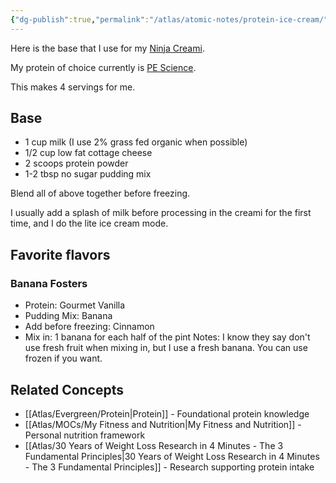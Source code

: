 ```yaml
---
{"dg-publish":true,"permalink":"/atlas/atomic-notes/protein-ice-cream/","title":"Protein Ice Cream","tags":["☢️","food","recipe"],"updated":"2025-10-07T14:24:33.977-07:00"}
---
```


Here is the base that I use for my [Ninja Creami](https://amzn.to/3JBrxaw).

My protein of choice currently is [PE Science](https://i.refs.cc/yTCZ0Kfr).

This makes 4 servings for me.

## Base
- 1 cup milk (I use 2% grass fed organic when possible)
- 1/2 cup low fat cottage cheese
- 2 scoops protein powder
- 1-2 tbsp no sugar pudding mix

Blend all of above together before freezing.

I usually add a splash of milk before processing in the creami for the first time, and I do the lite ice cream mode.

## Favorite flavors

### Banana Fosters
- Protein: Gourmet Vanilla
- Pudding Mix: Banana
- Add before freezing: Cinnamon
- Mix in: 1 banana for each half of the pint
Notes: I know they say don't use fresh fruit when mixing in, but I use a fresh banana. You can use frozen if you want.

## Related Concepts
- [[Atlas/Evergreen/Protein\|Protein]] - Foundational protein knowledge
- [[Atlas/MOCs/My Fitness and Nutrition\|My Fitness and Nutrition]] - Personal nutrition framework
- [[Atlas/30 Years of Weight Loss Research in 4 Minutes -  The 3 Fundamental Principles\|30 Years of Weight Loss Research in 4 Minutes -  The 3 Fundamental Principles]] - Research supporting protein intake
